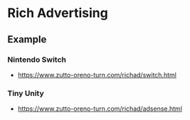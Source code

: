 # Rich Advertising

## Example

### Nintendo Switch
- https://www.zutto-oreno-turn.com/richad/switch.html

### Tiny Unity
- https://www.zutto-oreno-turn.com/richad/adsense.html
